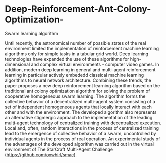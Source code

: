 # Deep-Reinforcement-Ant-Colony-Optimization-
Swarm learning algorithm

Until recently, the astronomical number of possible states of the real environment limited the implementation of reinforcement machine learning algorithms only for simple tasks in a tabular grid world. Deep learning technologies have expanded the use of these algorithms for high-dimensional and complex virtual environments - computer video games. In addition, modern deep learning in general and multi-agent reinforcement learning in particular actively embededd classical machine learning algorithms to neural network architecture. Combining these trends, the paper proposes a new deep reinforcement learning algorithm based on the traditional ant colony optimization algorithm for solving the problem of cooperative homogeneous swarm learning. The algorithm forms the collective behavior of a decentralized multi-agent system consisting of a set of independent homogeneous agents that locally interact with each other and with the environment. The developed algorithm also represents an alternative stigmergic approach to the implementation of the leading multi-agent technology of centralized training with decentralized execution. Local and, often, random interactions in the process of centralized training lead to the emergence of collective behavior of a swarm, uncontrolled by individual agents in the process of real operation. An experimental study of the advantages of the developed algorithm was carried out in the virtual environment of The StarCraft Multi-Agent Challenge (https://github.com/oxwhirl/smac). 
